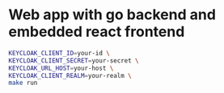 # Web app with go backend and embedded react frontend

```sh
KEYCLOAK_CLIENT_ID=your-id \
KEYCLOAK_CLIENT_SECRET=your-secret \
KEYCLOAK_URL_HOST=your-host \
KEYCLOAK_CLIENT_REALM=your-realm \
make run
```

